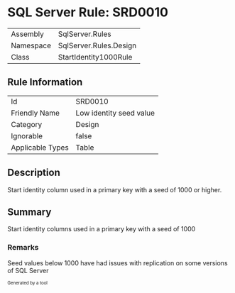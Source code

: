﻿# SQL Server Rule: SRD0010
  
|    |    |
|----|----|
| Assembly | SqlServer.Rules |
| Namespace | SqlServer.Rules.Design |
| Class | StartIdentity1000Rule |
  
## Rule Information
  
|    |    |
|----|----|
| Id | SRD0010 |
| Friendly Name | Low identity seed value |
| Category | Design |
| Ignorable | false |
| Applicable Types | Table  |
  
## Description
  
Start identity column used in a primary key with a seed of 1000 or higher.
  
## Summary
  
Start identity columns used in a primary key with a seed of 1000
  
### Remarks
  
Seed values below 1000 have had issues with replication on some versions of SQL Server
  
<sub><sup>Generated by a tool</sup></sub>
